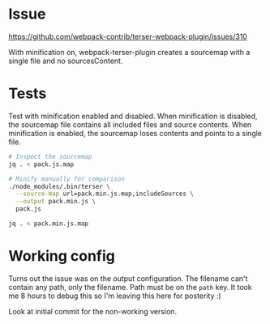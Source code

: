 # Issue

https://github.com/webpack-contrib/terser-webpack-plugin/issues/310

With minification on, webpack-terser-plugin creates a sourcemap with
a single file and no sourcesContent.

# Tests

Test with minification enabled and disabled.  When minification is
disabled, the sourcemap file contains all included files and source
contents.  When minification is enabled, the sourcemap loses contents
and points to a single file.

```bash
# Inspect the sourcemap
jq . < pack.js.map

# Minify manually for comparison
./node_modules/.bin/terser \
  --source-map url=pack.min.js.map,includeSources \
  --output pack.min.js \
  pack.js

jq . < pack.min.js.map
```

# Working config

Turns out the issue was on the output configuration.  The filename can't
contain any path, only the filename.  Path must be on the `path` key.
It took me 8 hours to debug this so I'm leaving this here for posterity :)

Look at initial commit for the non-working version.
